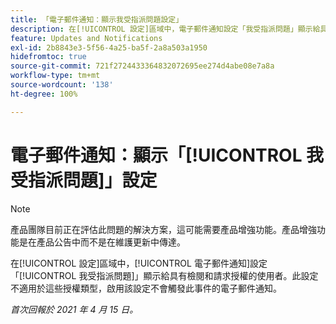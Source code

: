 ```yaml
---
title: 「電子郵件通知：顯示我受指派問題設定」
description: 在[!UICONTROL 設定]區域中，電子郵件通知設定「我受指派問題」顯示給具有檢閱和請求授權的使用者。此設定不適用於這些授權類型，啟用該設定不會觸發此事件的電子郵件通知。
feature: Updates and Notifications
exl-id: 2b8843e3-5f56-4a25-ba5f-2a8a503a1950
hidefromtoc: true
source-git-commit: 721f2724433364832072695ee274d4abe08e7a8a
workflow-type: tm+mt
source-wordcount: '138'
ht-degree: 100%

---
```


# 電子郵件通知：顯示「[!UICONTROL 我受指派問題]」設定

<!--Article created by request-->

>[!NOTE]
>
>產品團隊目前正在評估此問題的解決方案，這可能需要產品增強功能。產品增強功能是在產品公告中而不是在維護更新中傳達。

在[!UICONTROL 設定]區域中，[!UICONTROL 電子郵件通知]設定「[!UICONTROL 我受指派問題]」顯示給具有檢閱和請求授權的使用者。此設定不適用於這些授權類型，啟用該設定不會觸發此事件的電子郵件通知。

_首次回報於 2021 年 4 月 15 日。_
